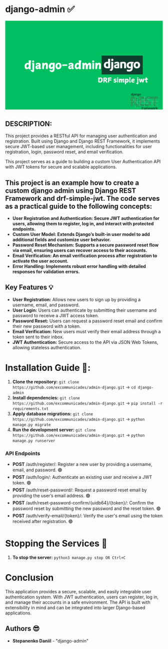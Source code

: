 # django-admin  ✅
![admin-django image](https://raw.githubusercontent.com/excommunicades/admin-django/main/django-admin.png)

## DESCRIPTION: 

This project provides a RESTful API for managing user authentication and registration. Built using Django and Django REST Framework, it implements secure JWT-based user management, including functionalities for user registration, login, password reset, and email verification.

This project serves as a guide to building a custom User Authentication API with JWT tokens for secure and scalable applications.

## This project is an example how to create a custom django admin using  Django REST Framework and drf-simple-jwt. The code serves as a practical guide to the following concepts:

* **User Registration and Authentication: Secure JWT authentication for users, allowing them to register, log in, and interact with protected endpoints.**
* **Custom User Model: Extends Django’s built-in user model to add additional fields and customize user behavior.**
* **Password Reset Mechanism: Supports a secure password reset flow via email, ensuring users can recover access to their accounts.**
* **Email Verification: An email verification process after registration to activate the user account.**
* **Error Handling: Implements robust error handling with detailed responses for validation errors.**

## Key Features 💡

- **User Registration:** Allows new users to sign up by providing a username, email, and password.
- **User Login:** Users can authenticate by submitting their username and password to receive a JWT access token.
- **Password Reset:** Users can request a password reset email and confirm their new password with a token.
- **Email Verification:** New users must verify their email address through a token sent to their inbox.
- **JWT Authentication:** Secure access to the API via JSON Web Tokens, allowing stateless authentication.

# Installation Guide 📕:

1. **Clone the repository:** ```git clone https://github.com/excommunicades/admin-django.git``` -> ```cd django-admin```
2. **Install dependencies:** ```git clone https://github.com/excommunicades/admin-django.git``` -> ```pip install -r requirements.txt```
3. **Apply database migrations:** ```git clone https://github.com/excommunicades/admin-django.git``` -> ```python manage.py migrate```
3. **Run the development server:** ```git clone https://github.com/excommunicades/admin-django.git``` -> ```python manage.py runserver```

### API Endpoints

- **POST** /auth/register/: Register a new user by providing a username, email, and password. 🟢
- **POST** /auth/login/: Authenticate an existing user and receive a JWT token. 🟢
- **POST** /auth/reset-password/: Request a password reset email by providing the user’s email address. 🟢
- **POST** /auth/reset-password-confirm/{uidb64}/{token}/: Confirm the password reset by submitting the new password and the reset token. 🟢
- **POST** /auth/verify-email/{token}/: Verify the user's email using the token received after registration. 🟢

# Stopping the Services 🚪

1. **To stop the server:** ```python3 manage.py stop OR Ctrl+C```

# Conclusion

This application provides a secure, scalable, and easily integrable user authentication system. With JWT authentication, users can register, log in, and manage their accounts in a safe environment. The API is built with extensibility in mind and can be integrated into larger Django-based applications.

## Authors 😎

- **Stepanenko Daniil** - "django-admin"
